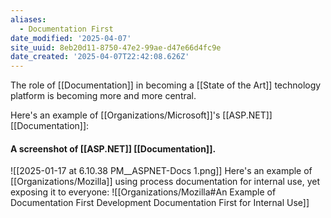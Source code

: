 ```yaml
---
aliases:
  - Documentation First
date_modified: '2025-04-07'
site_uuid: 8eb20d11-8750-47e2-99ae-d47e66d4fc9e
date_created: '2025-04-07T22:42:08.626Z'
---
```


The role of [[Documentation]] in becoming a [[State of the Art]] technology platform is becoming more and more central.  

Here's an example of [[Organizations/Microsoft]]'s [[ASP.NET]] [[Documentation]]:

#### A screenshot of [[ASP.NET]] [[Documentation]].
![[2025-01-17 at 6.10.38 PM__ASPNET-Docs 1.png]]
Here's an example of [[Organizations/Mozilla]] using process documentation for internal use, yet exposing it to everyone:
![[Organizations/Mozilla#An Example of Documentation First Development Documentation First for Internal Use]]
